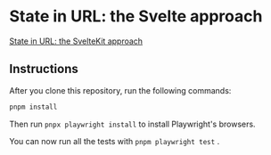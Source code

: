 # State in URL: the Svelte approach

[State in URL: the SvelteKit approach](https://www.okupter.com/blog/state-in-url-the-sveltekit-approach)

## Instructions

After you clone this repository, run the following commands:

```bash
pnpm install
```

Then run `pnpx playwright install` to install Playwright's browsers.

You can now run all the tests with `pnpm playwright test` .
